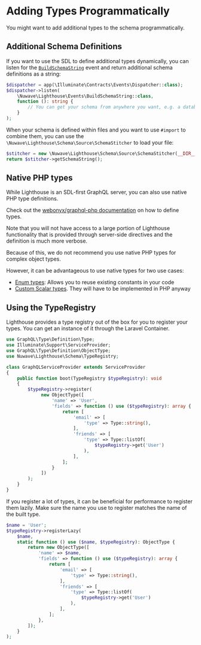 # Adding Types Programmatically

You might want to add additional types to the schema programmatically.

## Additional Schema Definitions

If you want to use the SDL to define additional types dynamically,
you can listen for the [`BuildSchemaString`](../api-reference/events.md#buildschemastring)
event and return additional schema definitions as a string:

```php
$dispatcher = app(\Illuminate\Contracts\Events\Dispatcher::class);
$dispatcher->listen(
    \Nuwave\Lighthouse\Events\BuildSchemaString::class,
    function (): string {
        // You can get your schema from anywhere you want, e.g. a database, hardcoded
    }
);
```

When your schema is defined within files and you want to use `#import` to combine them,
you can use the `\Nuwave\Lighthouse\Schema\Source\SchemaStitcher` to load your file:

```php
$stitcher = new \Nuwave\Lighthouse\Schema\Source\SchemaStitcher(__DIR__ . '/path/to/schema.graphql');
return $stitcher->getSchemaString();
```

## Native PHP types

While Lighthouse is an SDL-first GraphQL server, you can also use native PHP type definitions.

Check out the [webonyx/graphql-php documentation](https://webonyx.github.io/graphql-php/type-definitions)
on how to define types.

Note that you will not have access to a large portion of Lighthouse functionality
that is provided through server-side directives and the definition is much more verbose.

Because of this, we do not recommend you use native PHP types for complex object types.

However, it can be advantageous to use native types for two use cases:

- [Enum types](https://webonyx.github.io/graphql-php/type-definitions/enums):
  Allows you to reuse existing constants in your code
- [Custom Scalar types](https://webonyx.github.io/graphql-php/type-definitions/scalars/#writing-custom-scalar-types).
  They will have to be implemented in PHP anyway

## Using the TypeRegistry

Lighthouse provides a type registry out of the box for you to register your types.
You can get an instance of it through the Laravel Container.

```php
use GraphQL\Type\Definition\Type;
use Illuminate\Support\ServiceProvider;
use GraphQL\Type\Definition\ObjectType;
use Nuwave\Lighthouse\Schema\TypeRegistry;

class GraphQLServiceProvider extends ServiceProvider
{
    public function boot(TypeRegistry $typeRegistry): void
    {
        $typeRegistry->register(
             new ObjectType([
                 'name' => 'User',
                 'fields' => function () use ($typeRegistry): array {
                     return [
                         'email' => [
                             'type' => Type::string(),
                         ],
                         'friends' => [
                             'type' => Type::listOf(
                                 $typeRegistry->get('User')
                             ),
                         ],
                     ];
                 }
             ])
        );
    }
}
```

If you register a lot of types, it can be beneficial for performance to register them lazily.
Make sure the name you use to register matches the name of the built type.

```php
$name = 'User';
$typeRegistry->registerLazy(
    $name,
    static function () use ($name, $typeRegistry): ObjectType {
        return new ObjectType([
            'name' => $name,
            'fields' => function () use ($typeRegistry): array {
                return [
                    'email' => [
                        'type' => Type::string(),
                    ],
                    'friends' => [
                        'type' => Type::listOf(
                            $typeRegistry->get('User')
                        ),
                    ],
                ];
            },
        ]);
    }
);
```
